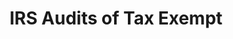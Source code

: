 ---
title: IRS Audits of Tax Exempt
linkurl: https://kutt.it/6alfOYv
fitur : lainlain
createdTime : 25/01/2020
modifiedTime : 25/01/2020
topik: Tax Planning & Fraud
color: ffd33d
---
